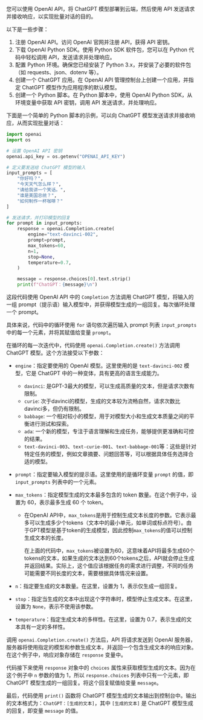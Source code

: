 您可以使用 OpenAI API，将 ChatGPT 模型部署到云端，然后使用 API 发送请求并接收响应，以实现批量对话的目的。

以下是一些步骤：

1. 注册 OpenAI API。访问 OpenAI 官网并注册 API，获得 API 密钥。
2. 下载 OpenAI Python SDK。使用 Python SDK 软件包，您可以在 Python 代码中轻松调用 API，发送请求并处理响应。
3. 配置 Python 环境。确保您已经安装了 Python 3.x，并安装了必要的软件包（如 requests、json、dotenv 等）。
4. 创建一个 ChatGPT 应用。在 OpenAI API 管理控制台上创建一个应用，并指定 ChatGPT 模型作为应用程序的默认模型。
5. 创建一个 Python 脚本。在 Python 脚本中，使用 OpenAI Python SDK，从环境变量中获取 API 密钥，调用 API 发送请求，并处理响应。

下面是一个简单的 Python 脚本的示例，可以向 ChatGPT 模型发送请求并接收响应，从而实现批量对话：

```python
import openai
import os

# 设置 OpenAI API 密钥
openai.api_key = os.getenv("OPENAI_API_KEY")

# 定义要发送给 ChatGPT 模型的输入
input_prompts = [
    "你好吗？",
    "今天天气怎么样？",
    "请给我讲一个笑话。",
    "谁是美国总统？",
    "如何制作一杯咖啡？"
]

# 发送请求，并打印模型的回复
for prompt in input_prompts:
    response = openai.Completion.create(
        engine="text-davinci-002",
        prompt=prompt,
        max_tokens=60,
        n=1,
        stop=None,
        temperature=0.7,
    )

    message = response.choices[0].text.strip()
    print(f"ChatGPT：{message}\n")
```



这段代码使用 OpenAI API 中的 `Completion` 方法调用 ChatGPT 模型，将输入的一组 prompt（提示语）输入模型中，并获得模型生成的一组回复。每次循环处理一个 prompt。

具体来说，代码中的循环使用 `for` 语句依次遍历输入 prompt 列表 `input_prompts` 中的每一个元素，并将其赋值给变量 `prompt`。

在循环的每一次迭代中，代码使用 `openai.Completion.create()` 方法调用 ChatGPT 模型。这个方法接受以下参数：

- `engine`：指定要使用的 OpenAI 模型。这里使用的是 `text-davinci-002` 模型，它是 ChatGPT 中的一种变体，具有更高的语言生成能力。

  - `davinci`: 是GPT-3最大的模型，可以生成高质量的文本，但是请求次数有限制。
  - `curie`: 次于davinci的模型，生成的文本较为流畅自然，请求次数比davinci多，但仍有限制。
  - `babbage`: 一个相对较小的模型，用于对模型大小和生成文本质量之间的平衡进行测试和探索。
  - `ada`: 一个新的模型，专注于语言理解和生成任务，能够提供更准确和可控的结果。
  - `text-davinci-003`、`text-curie-001`、`text-babbage-001`等：这些是针对特定任务的模型，例如文章摘要、问题回答等，可以根据具体任务选择合适的模型。

- `prompt`：指定要输入模型的提示语。这里使用的是循环变量 `prompt` 的值，即 `input_prompts` 列表中的一个元素。

- `max_tokens`：指定模型生成的文本最多包含的 token 数量。在这个例子中，设置为 60，表示最多生成 60 个 token。

  - 在OpenAI API中，`max_tokens`是用于控制生成文本长度的参数。它表示最多可以生成多少个tokens（文本中的最小单元，如单词或标点符号）。由于GPT模型是基于token的生成模型，因此控制`max_tokens`的值可以控制生成文本的长度。

    在上面的代码中，`max_tokens`被设置为60，这意味着API将最多生成60个tokens的文本，如果生成的文本达到60个tokens之后，API就会停止生成并返回结果。实际上，这个值应该根据任务的需求进行调整，不同的任务可能需要不同长度的文本，需要根据具体情况来设置。

- `n`：指定要生成的文本数量。在这里，设置为 1，表示仅生成一组回复。

- `stop`：指定当生成的文本中出现这个字符串时，模型停止生成文本。在这里，设置为 `None`，表示不使用该参数。

- `temperature`：指定生成文本的多样性。在这里，设置为 0.7，表示生成的文本具有一定的多样性。

调用 `openai.Completion.create()` 方法后，API 将请求发送到 OpenAI 服务器，服务器将使用指定的模型和参数生成文本，并返回一个包含生成文本的响应对象。在这个例子中，响应对象存储在 `response` 变量中。

代码接下来使用 `response` 对象中的 `choices` 属性来获取模型生成的文本。因为在这个例子中 `n` 参数的值为 1，所以 `response.choices` 列表中只有一个元素，即 ChatGPT 模型生成的一组回复。将这个回复赋值给变量 `message`。

最后，代码使用 `print()` 函数将 ChatGPT 模型生成的文本输出到控制台中。输出的文本格式为：`ChatGPT：[生成的文本]`，其中 `[生成的文本]` 是 ChatGPT 模型生成的回复，即变量 `message` 的值。